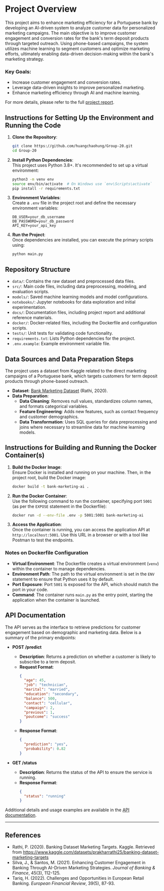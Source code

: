 
# Project Overview

This project aims to enhance marketing efficiency for a Portuguese bank by developing an AI-driven system to analyze customer data for personalized marketing campaigns. The main objective is to improve customer engagement and conversion rates for the bank's term deposit products through targeted outreach. Using phone-based campaigns, the system utilizes machine learning to segment customers and optimize marketing efforts, ultimately enabling data-driven decision-making within the bank's marketing strategy.

### Key Goals:
- Increase customer engagement and conversion rates.
- Leverage data-driven insights to improve personalized marketing.
- Enhance marketing efficiency through AI and machine learning.

For more details, please refer to the full [project report](docs/project_report.md).

## Instructions for Setting Up the Environment and Running the Code

1. **Clone the Repository**:
   ```bash
   git clone https://github.com/huangchaohung/Group-20.git
   cd Group-20
   ```

2. **Install Python Dependencies**:  
   This project uses Python 3.8+. It's recommended to set up a virtual environment:
   ```bash
   python3 -m venv env
   source env/bin/activate  # On Windows use `env\Scripts\activate`
   pip install -r requirements.txt
   ```

3. **Environment Variables**:  
   Create a `.env` file in the project root and define the necessary environment variables:
   ```plaintext
   DB_USER=your_db_username
   DB_PASSWORD=your_db_password
   API_KEY=your_api_key
   ```

4. **Run the Project**:  
   Once dependencies are installed, you can execute the primary scripts using:
   ```bash
   python main.py
   ```

## Repository Structure

- `data/`: Contains the raw dataset and preprocessed data files.
- `src/`: Main code files, including data preprocessing, modeling, and evaluation scripts.
- `models/`: Saved machine learning models and model configurations.
- `notebooks/`: Jupyter notebooks for data exploration and initial experimentation.
- `docs/`: Documentation files, including project report and additional reference materials.
- `docker/`: Docker-related files, including the Dockerfile and configuration scripts.
- `tests/`: Unit tests for validating code functionality.
- `requirements.txt`: Lists Python dependencies for the project.
- `.env.example`: Example environment variable file.

## Data Sources and Data Preparation Steps

The project uses a dataset from Kaggle related to the direct marketing campaigns of a Portuguese bank, which targets customers for term deposit products through phone-based outreach. 

- **Dataset**: [Bank Marketing Dataset](https://www.kaggle.com/datasets/prakharrathi25/banking-dataset-marketing-targets) (Rathi, 2020).
- **Data Preparation**:
  - **Data Cleaning**: Removes null values, standardizes column names, and formats categorical variables.
  - **Feature Engineering**: Adds new features, such as contact frequency and customer demographics.
  - **Data Transformation**: Uses SQL queries for data preprocessing and joins where necessary to streamline data for machine learning models.

## Instructions for Building and Running the Docker Container(s)

1. **Build the Docker Image**:  
   Ensure Docker is installed and running on your machine. Then, in the project root, build the Docker image:
   ```bash
   docker build -t bank-marketing-ai .
   ```

2. **Run the Docker Container**:  
   Use the following command to run the container, specifying port `5001` (as per the `EXPOSE` statement in the Dockerfile):
   ```bash
   docker run -d --env-file .env -p 5001:5001 bank-marketing-ai
   ```

3. **Access the Application**:  
   Once the container is running, you can access the application API at `http://localhost:5001`. Use this URL in a browser or with a tool like Postman to test the endpoints.

### Notes on Dockerfile Configuration

- **Virtual Environment**: The Dockerfile creates a virtual environment (`venv`) within the container to manage dependencies.
- **Environment Path**: The path to the virtual environment is set in the `ENV` statement to ensure that Python uses it by default.
- **Port Exposure**: Port `5001` is exposed for the API, which should match the port in your code.
- **Command**: The container runs `main.py` as the entry point, starting the application when the container is launched.

## API Documentation

The API serves as the interface to retrieve predictions for customer engagement based on demographic and marketing data. Below is a summary of the primary endpoints:

- **POST /predict**  
  - **Description**: Returns a prediction on whether a customer is likely to subscribe to a term deposit.
  - **Request Format**:
    ```json
    {
      "age": 45,
      "job": "technician",
      "marital": "married",
      "education": "secondary",
      "balance": 500,
      "contact": "cellular",
      "campaign": 2,
      "previous": 1,
      "poutcome": "success"
    }
    ```
  - **Response Format**:
    ```json
    {
      "prediction": "yes",
      "probability": 0.82
    }
    ```

- **GET /status**  
  - **Description**: Returns the status of the API to ensure the service is running.
  - **Response Format**:
    ```json
    {
      "status": "running"
    }
    ```

Additional details and usage examples are available in the [API documentation](docs/api_documentation.md).

---

## References

- Rathi, P. (2020). Banking Dataset Marketing Targets. Kaggle. Retrieved from https://www.kaggle.com/datasets/prakharrathi25/banking-dataset-marketing-targets
- Silva, J., & Santos, M. (2021). Enhancing Customer Engagement in Banking Through AI-Driven Marketing Strategies. *Journal of Banking & Finance*, 45(3), 112-125.
- Tariq, H. (2022). Challenges and Opportunities in European Retail Banking. *European Financial Review*, 39(5), 87-93.

